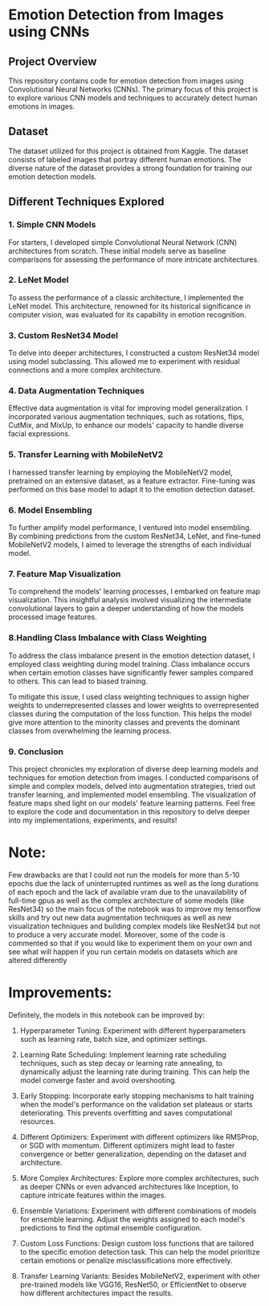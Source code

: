 # Emotion Detection from Images using CNNs

## Project Overview

This repository contains code for emotion detection from images using Convolutional Neural Networks (CNNs). The primary focus of this project is to explore various CNN models and techniques to accurately detect human emotions in images.

## Dataset

The dataset utilized for this project is obtained from Kaggle. The dataset consists of labeled images that portray different human emotions. The diverse nature of the dataset provides a strong foundation for training our emotion detection models.

## Different Techniques Explored

### 1. Simple CNN Models

For starters, I developed simple Convolutional Neural Network (CNN) architectures from scratch. These initial models serve as baseline comparisons for assessing the performance of more intricate architectures.

### 2. LeNet Model

To assess the performance of a classic architecture, I implemented the LeNet model. This architecture, renowned for its historical significance in computer vision, was evaluated for its capability in emotion recognition.

### 3. Custom ResNet34 Model

To delve into deeper architectures, I constructed a custom ResNet34 model using model subclassing. This allowed me to experiment with residual connections and a more complex architecture.

### 4. Data Augmentation Techniques

Effective data augmentation is vital for improving model generalization. I incorporated various augmentation techniques, such as rotations, flips, CutMix, and MixUp, to enhance our models' capacity to handle diverse facial expressions.

### 5. Transfer Learning with MobileNetV2

I harnessed transfer learning by employing the MobileNetV2 model, pretrained on an extensive dataset, as a feature extractor. Fine-tuning was performed on this base model to adapt it to the emotion detection dataset.

### 6. Model Ensembling

To further amplify model performance, I ventured into model ensembling. By combining predictions from the custom ResNet34, LeNet, and fine-tuned MobileNetV2 models, I aimed to leverage the strengths of each individual model.

### 7. Feature Map Visualization

To comprehend the models' learning processes, I embarked on feature map visualization. This insightful analysis involved visualizing the intermediate convolutional layers to gain a deeper understanding of how the models processed image features.

### 8.Handling Class Imbalance with Class Weighting

To address the class imbalance present in the emotion detection dataset, I employed class weighting during model training. Class imbalance occurs when certain emotion classes have significantly fewer samples compared to others. This can lead to biased training.

To mitigate this issue, I used class weighting techniques to assign higher weights to underrepresented classes and lower weights to overrepresented classes during the computation of the loss function. This helps the model give more attention to the minority classes and prevents the dominant classes from overwhelming the learning process.

### 9. Conclusion

This project chronicles my exploration of diverse deep learning models and techniques for emotion detection from images. I conducted comparisons of simple and complex models, delved into augmentation strategies, tried out transfer learning, and implemented model ensembling. The visualization of feature maps shed light on our models' feature learning patterns.
Feel free to explore the code and documentation in this repository to delve deeper into my implementations, experiments, and results!

# Note:
Few drawbacks are that I could not run the models for more than 5-10 epochs due the lack of uninterrupted runtimes as well as the long durations of each epoch and the lack of available vram due to the unavailability of full-time gpus as well as the complex architecture of some models (like ResNet34) so the main focus of the notebook was to improve my tensorflow skills and try out new data augmentation techniques as well as new visualization techniques and building complex models like ResNet34 but not to produce a very accurate model. Moreover, some of the code is commented so that if you would like to experiment them on your own and see what will happen if you run certain models on datasets which are altered differently

# Improvements:
Definitely, the models in this notebook can be improved by:
1. Hyperparameter Tuning: Experiment with different hyperparameters such as learning rate, batch size, and optimizer settings.

2. Learning Rate Scheduling: Implement learning rate scheduling techniques, such as step decay or learning rate annealing, to dynamically adjust the learning rate during training. This can help the model converge faster and avoid overshooting.

3. Early Stopping: Incorporate early stopping mechanisms to halt training when the model's performance on the validation set plateaus or starts deteriorating. This prevents overfitting and saves computational resources.

4. Different Optimizers: Experiment with different optimizers like RMSProp, or SGD with momentum. Different optimizers might lead to faster convergence or better generalization, depending on the dataset and architecture.

5. More Complex Architectures: Explore more complex architectures, such as deeper CNNs or even advanced architectures like Inception, to capture intricate features within the images.

6. Ensemble Variations: Experiment with different combinations of models for ensemble learning. Adjust the weights assigned to each model's predictions to find the optimal ensemble configuration.

7. Custom Loss Functions: Design custom loss functions that are tailored to the specific emotion detection task. This can help the model prioritize certain emotions or penalize misclassifications more effectively.

8. Transfer Learning Variants: Besides MobileNetV2, experiment with other pre-trained models like VGG16, ResNet50, or EfficientNet to observe how different architectures impact the results.
